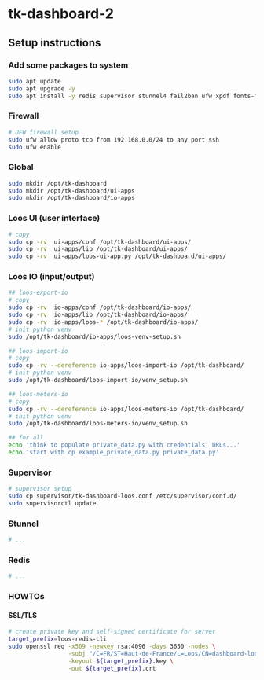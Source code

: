 # tk-dashboard-2


## Setup instructions

### Add some packages to system

```bash
sudo apt update
sudo apt upgrade -y
sudo apt install -y redis supervisor stunnel4 fail2ban ufw xpdf fonts-freefont-ttf fonts-noto-core python3-redis
```

### Firewall 

```bash
# UFW firewall setup
sudo ufw allow proto tcp from 192.168.0.0/24 to any port ssh
sudo ufw enable
```

### Global

```bash
sudo mkdir /opt/tk-dashboard
sudo mkdir /opt/tk-dashboard/ui-apps
sudo mkdir /opt/tk-dashboard/io-apps
```

### Loos UI (user interface)

```bash
# copy
sudo cp -rv  ui-apps/conf /opt/tk-dashboard/ui-apps/
sudo cp -rv  ui-apps/lib /opt/tk-dashboard/ui-apps/
sudo cp -rv  ui-apps/loos-ui-app.py /opt/tk-dashboard/ui-apps/
```

### Loos IO (input/output)

```bash
## loos-export-io
# copy
sudo cp -rv  io-apps/conf /opt/tk-dashboard/io-apps/
sudo cp -rv  io-apps/lib /opt/tk-dashboard/io-apps/
sudo cp -rv  io-apps/loos-* /opt/tk-dashboard/io-apps/
# init python venv
sudo /opt/tk-dashboard/io-apps/loos-venv-setup.sh

## loos-import-io
# copy
sudo cp -rv --dereference io-apps/loos-import-io /opt/tk-dashboard/
# init python venv
sudo /opt/tk-dashboard/loos-import-io/venv_setup.sh

## loos-meters-io
# copy
sudo cp -rv --dereference io-apps/loos-meters-io /opt/tk-dashboard/
# init python venv
sudo /opt/tk-dashboard/loos-meters-io/venv_setup.sh

## for all
echo 'think to populate private_data.py with credentials, URLs...'
echo 'start with cp example_private_data.py private_data.py'
```

### Supervisor

```bash
# supervisor setup
sudo cp supervisor/tk-dashboard-loos.conf /etc/supervisor/conf.d/
sudo supervisorctl update
```

### Stunnel

```bash
# ...
```

### Redis

```bash
# ...
```

### HOWTOs

#### SSL/TLS

```bash
# create private key and self-signed certificate for server
target_prefix=loos-redis-cli
sudo openssl req -x509 -newkey rsa:4096 -days 3650 -nodes \
                 -subj "/C=FR/ST=Haut-de-France/L=Loos/CN=dashboard-loos-master-srv" \
                 -keyout ${target_prefix}.key \
                 -out ${target_prefix}.crt
```


